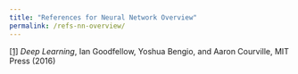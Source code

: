 ```yaml
---
title: "References for Neural Network Overview"
permalink: /refs-nn-overview/
---
```


[[1]](https://www.deeplearningbook.org/) *Deep Learning*, Ian Goodfellow, Yoshua Bengio, and Aaron Courville, MIT Press (2016)